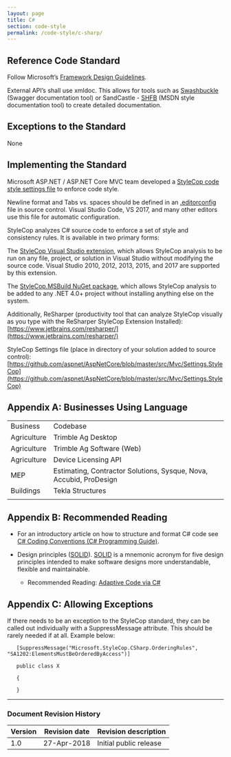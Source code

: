 ```yaml
---
layout: page
title: C#
section: code-style
permalink: /code-style/c-sharp/
---
```


## Reference Code Standard

Follow Microsoft’s [Framework Design Guidelines](https://docs.microsoft.com/en-us/dotnet/standard/design-guidelines/).

External API’s shall use xmldoc. This allows for tools such as [Swashbuckle](https://www.nuget.org/packages/Swashbuckle) (Swagger documentation tool) or SandCastle - [SHFB](https://github.com/EWSoftware/SHFB) (MSDN style documentation tool) to create detailed documentation.

## Exceptions to the Standard

None

## Implementing the Standard

Microsoft ASP.NET / ASP.NET Core MVC team developed a [StyleCop code style settings file](https://github.com/aspnet/AspNetCore/blob/master/src/Mvc/Settings.StyleCop) to enforce code style.

Newline format and Tabs vs. spaces should be defined in an [.editorconfig](https://docs.microsoft.com/en-us/visualstudio/ide/create-portable-custom-editor-options) file in source control. Visual Studio Code, VS 2017, and many other editors use this file for automatic configuration.

StyleCop analyzes C# source code to enforce a set of style and consistency rules. It is available in two primary forms:

The [StyleCop Visual Studio extension](https://visualstudiogallery.msdn.microsoft.com/5441d959-387f-4cb2-a8c0-9998dd1fa49f), which allows StyleCop analysis to be run on any file, project, or solution in Visual Studio without modifying the source code. Visual Studio 2010, 2012, 2013, 2015, and 2017 are supported by this extension.

The [StyleCop.MSBuild NuGet package](https://www.nuget.org/packages/StyleCop.MSBuild), which allows StyleCop analysis to be added to any .NET 4.0+ project without installing anything else on the system.

Additionally, ReSharper (productivity tool that can analyze StyleCop visually as you type with the ReSharper StyleCop Extension Installed): [https://www.jetbrains.com/resharper/](https://www.jetbrains.com/resharper/)

StyleCop Settings file (place in directory of your solution added to source control): [https://github.com/aspnet/AspNetCore/blob/master/src/Mvc/Settings.StyleCop](https://github.com/aspnet/AspNetCore/blob/master/src/Mvc/Settings.StyleCop)

## Appendix A: Businesses Using Language

<table>
  <tr>
    <td>Business</td>
    <td>Codebase</td>
  </tr>
  <tr>
    <td>Agriculture</td>
    <td>Trimble Ag Desktop</td>
  </tr>
  <tr>
    <td>Agriculture</td>
    <td>Trimble Ag Software (Web)</td>
  </tr>
  <tr>
    <td>Agriculture</td>
    <td>Device Licensing API</td>
  </tr>
  <tr>
    <td>MEP</td>
    <td>Estimating, Contractor Solutions, Sysque, Nova, Accubid, ProDesign</td>
  </tr>
  <tr>
    <td>Buildings</td>
    <td>Tekla Structures</td>
  </tr>
  <tr>
    <td></td>
    <td></td>
  </tr>
</table>


## Appendix B: Recommended Reading

* For an introductory article on how to structure and format C# code see [C# Coding Conventions (C# Programming Guide)](https://docs.microsoft.com/en-us/dotnet/csharp/programming-guide/inside-a-program/coding-conventions). 
* Design principles ([SOLID](https://en.wikipedia.org/wiki/SOLID_%28object-oriented_design%29)). [SOLID](https://en.wikipedia.org/wiki/SOLID_%28object-oriented_design%29) is a mnemonic acronym for five design principles intended to make software designs more understandable, flexible and maintainable.

    * Recommended Reading: [Adaptive Code via C#](https://www.amazon.com/Adaptive-Code-via-principles-Developer/dp/0735683204)

## Appendix C: Allowing Exceptions

 If there needs to be an exception to the StyleCop standard, they can be called out individually with a SuppressMessage attribute. This should be rarely needed if at all. Example below:
```
   [SuppressMessage("Microsoft.StyleCop.CSharp.OrderingRules", "SA1202:ElementsMustBeOrderedByAccess")]

   public class X

   {

   }

```

---
### Document Revision History

| Version | Revision date | Revision description   |
|---------|---------------|------------------------|
| 1.0     | 27-Apr-2018   | Initial public release |